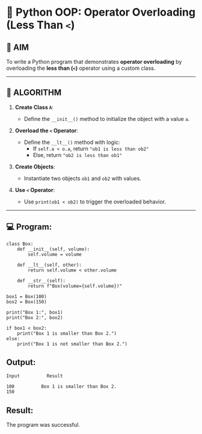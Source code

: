 # 🐍 Python OOP: Operator Overloading (Less Than `<`)

## 🎯 AIM

To write a Python program that demonstrates **operator overloading** by overloading the **less than (`<`)** operator using a custom class.

---

## 🧠 ALGORITHM

1. **Create Class `A`**:
   - Define the `__init__()` method to initialize the object with a value `a`.

2. **Overload the `<` Operator**:
   - Define the `__lt__()` method with logic:
     - If `self.a < o.a`, return `"ob1 is less than ob2"`
     - Else, return `"ob2 is less than ob1"`

3. **Create Objects**:
   - Instantiate two objects `ob1` and `ob2` with values.

4. **Use `<` Operator**:
   - Use `print(ob1 < ob2)` to trigger the overloaded behavior.

---

## 💻 Program:
```
class Box:
    def __init__(self, volume):
        self.volume = volume

    def __lt__(self, other):
        return self.volume < other.volume

    def __str__(self):
        return f"Box(volume={self.volume})"

box1 = Box(100)
box2 = Box(150)

print("Box 1:", box1)
print("Box 2:", box2)

if box1 < box2:
    print("Box 1 is smaller than Box 2.")
else:
    print("Box 1 is not smaller than Box 2.")
```
## Output:
```
Input          Result

100          Box 1 is smaller than Box 2.
150
```
## Result:
The program was successful.
